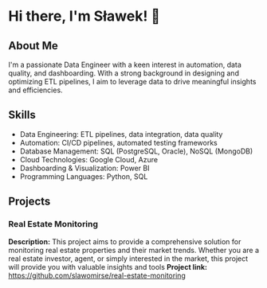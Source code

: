 # Hi there, I'm Sławek! 👋

## About Me
I'm a passionate Data Engineer with a keen interest in automation, data quality, and dashboarding. With a strong background in designing and optimizing ETL pipelines, I aim to leverage data to drive meaningful insights and efficiencies.

## Skills
 - Data Engineering: ETL pipelines, data integration, data quality
 - Automation: CI/CD pipelines, automated testing frameworks
 - Database Management: SQL (PostgreSQL, Oracle), NoSQL (MongoDB)
 - Cloud Technologies: Google Cloud, Azure
 - Dashboarding & Visualization: Power BI
 - Programming Languages: Python, SQL

## Projects
### Real Estate Monitoring
**Description:** This project aims to provide a comprehensive solution for monitoring real estate properties and their market trends. Whether you are a real estate investor, agent, or simply interested in the market, this project will provide you with valuable insights and tools
**Project link:** https://github.com/slawomirse/real-estate-monitoring
